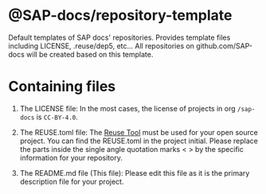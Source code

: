 # @SAP-docs/repository-template
Default templates of SAP docs' repositories. Provides template files including LICENSE, .reuse/dep5, etc... All repositories on github.com/SAP-docs will be created based on this template.

# Containing files

1. The LICENSE file:
In the most cases, the license of projects in org `/sap-docs` is `CC-BY-4.0`.

2. The REUSE.toml file: 
The [Reuse Tool](https://reuse.software/) must be used for your open source project. You can find the REUSE.toml in the project initial. Please replace the parts inside the single angle quotation marks < > by the specific information for your repository.

3. The README.md file (This file):
Please edit this file as it is the primary description file for your project.
